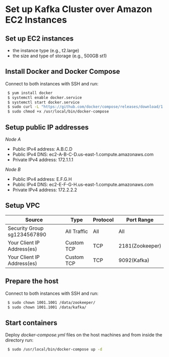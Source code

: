 # Set up Kafka Cluster over Amazon EC2 Instances

## Set up EC2 instances

 - the instance type (e.g., t2.large)
 - the size and type of storage (e.g., 500GB st1)

## Install Docker and Docker Compose

Connect to both instances with SSH and run:

```bash
 $ yum install docker
 $ systemctl enable docker.service
 $ systemctl start docker.service
 $ sudo curl -L "https://github.com/docker/compose/releases/download/1.28.2/docker-compose-$(uname -s)-$(uname -m)" -o /usr/local/bin/docker-compose
 $ sudo chmod +x /usr/local/bin/docker-compose
```

## Setup public IP addresses

*Node A*
 - Public IPv4 address: A.B.C.D
 - Public IPv4 DNS: ec2-A-B-C-D.us-east-1.compute.amazonaws.com
 - Private IPv4 address: 172.1.1.1

*Node B*
 - Public IPv4 address: E.F.G.H
 - Public IPv4 DNS: ec2-E-F-G-H.us-east-1.compute.amazonaws.com
 - Private IPv4 address: 172.2.2.2

## Setup VPC

| Source                       | Type        | Protocol | Port Range      |
| ---------------------------- | ----------- | -------- | --------------- |
| Security Group sg1234567890  | All Traffic | All      | All             |
| Your Client IP Address(es)   | Custom TCP  | TCP      | 2181(Zookeeper) |
| Your Client IP Address(es)   | Custom TCP  | TCP      | 9092(Kafka)     |

## Prepare the host

Connect to both instances with SSH and run:

```bash
 $ sudo chown 1001.1001 /data/zookeeper/
 $ sudo chown 1001.1001 /data/kafka/
```

## Start containers

Deploy *docker-compose.yml* files on the host machines and from
inside the directory run:

```bash
 $ sudo /usr/local/bin/docker-compose up -d
```